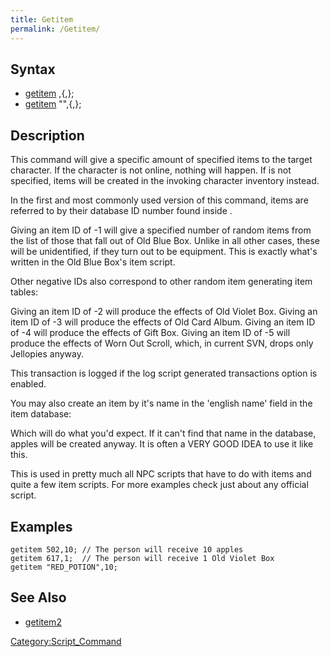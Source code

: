 ```yaml
---
title: Getitem
permalink: /Getitem/
---
```


Syntax
------

-   [getitem](/getitem "wikilink") <item id>,<amount>{,<account ID>};
-   [getitem](/getitem "wikilink") "<item name>",<amount>{,<account ID>};

Description
-----------

This command will give a specific amount of specified items to the target character. If the character is not online, nothing will happen. If <character ID> is not specified, items will be created in the invoking character inventory instead.

In the first and most commonly used version of this command, items are referred to by their database ID number found inside .

Giving an item ID of -1 will give a specified number of random items from the list of those that fall out of Old Blue Box. Unlike in all other cases, these will be unidentified, if they turn out to be equipment. This is exactly what's written in the Old Blue Box's item script.

Other negative IDs also correspond to other random item generating item tables:

Giving an item ID of -2 will produce the effects of Old Violet Box. Giving an item ID of -3 will produce the effects of Old Card Album. Giving an item ID of -4 will produce the effects of Gift Box. Giving an item ID of -5 will produce the effects of Worn Out Scroll, which, in current SVN, drops only Jellopies anyway.

This transaction is logged if the log script generated transactions option is enabled.

You may also create an item by it's name in the 'english name' field in the item database:

Which will do what you'd expect. If it can't find that name in the database, apples will be created anyway. It is often a VERY GOOD IDEA to use it like this.

This is used in pretty much all NPC scripts that have to do with items and quite a few item scripts. For more examples check just about any official script.

Examples
--------

`getitem 502,10; // The person will receive 10 apples`
`getitem 617,1;  // The person will receive 1 Old Violet Box`
`getitem "RED_POTION",10;`

See Also
--------

-   [getitem2](/getitem2 "wikilink")

[Category:Script_Command](/Category:Script_Command "wikilink")